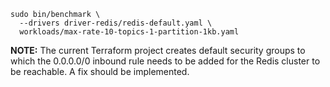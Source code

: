 ```
sudo bin/benchmark \
  --drivers driver-redis/redis-default.yaml \
  workloads/max-rate-10-topics-1-partition-1kb.yaml
```

**NOTE:** The current Terraform project creates default security groups to which the 0.0.0.0/0 inbound rule needs to be added for the Redis cluster to be reachable. A fix should be implemented.
